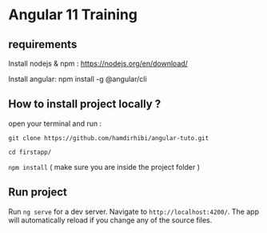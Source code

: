 # Angular 11 Training 


## requirements

Install nodejs & npm : https://nodejs.org/en/download/

Install angular: npm install -g @angular/cli

## How to install project locally ? 

open your terminal and run : 

`git clone https://github.com/hamdirhibi/angular-tuto.git` 

`cd firstapp/`

`npm install` ( make sure you are inside the project folder )


## Run project

Run `ng serve` for a dev server. Navigate to `http://localhost:4200/`. The app will automatically reload if you change any of the source files.

